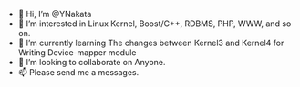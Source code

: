 - 👋 Hi, I’m @YNakata
- 👀 I’m interested in Linux Kernel, Boost/C++, RDBMS, PHP, WWW, and so on. 
- 🌱 I’m currently learning The changes between Kernel3 and Kernel4 for Writing Device-mapper module
- 💞️ I’m looking to collaborate on Anyone.
- 📫 Please send me a messages.

<!---
YNakata/YNakata is a ✨ special ✨ repository because its `README.md` (this file) appears on your GitHub profile.
You can click the Preview link to take a look at your changes.
--->
